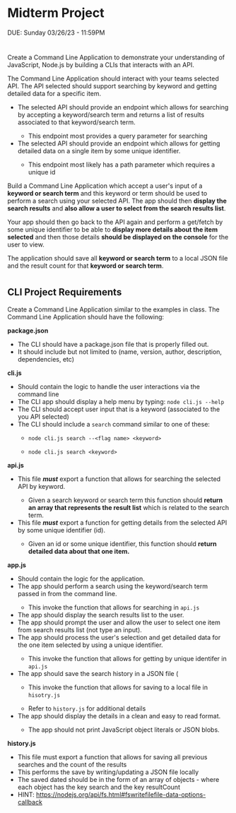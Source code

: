 
# Midterm Project
DUE: Sunday 03/26/23 - 11:59PM

#

Create a Command Line Application to demonstrate your understanding of JavaScript, Node.js by building a CLIs that interacts with an API.


The Command Line Application should interact with your teams selected API.  The API selected should support searching by keyword and getting detailed data for a specific item.
<ul>
    <li>The selected API should provide an endpoint which allows for searching by accepting a keyword/search term and returns a list of results associated to that keyword/search term.</li>
   <ul><li>This endpoint most provides a query parameter for searching</ul></li>
    <li>The selected API should provide an endpoint which allows for getting detailed data on a single item by some unique identifier.</li>
   <ul><li>This endpoint most likely has a path parameter which requires a unique id</ul></li>
</ul>
 
 

Build a Command Line Application which accept a user's input of a **keyword or search term** and this keyword or term should be used to perform a search using your selected API.  The app should then **display the search results** and **also allow a user to select from the search results list**. 

Your app should then go back to the API again and perform a get/fetch by some unique identifier to be able to **display more details about the item selected** and then those details **should be displayed on the console** for the user to view. 

The application should save all **keyword or search term** to a local JSON file and the result count for that **keyword or search term**.

#

## CLI Project Requirements

Create a Command Line Application similar to the examples in class.  The Command Line Application should have the following:

**package.json**
    <ul>
        <li>The CLI should have a package.json file that is properly filled out.</li>
        <li>It should include but not limited to (name, version, author, description, dependencies, etc)</li>
    </ul>

 
**cli.js**
    <ul>
        <li>Should contain the logic to handle the user interactions via the command line</li>
        <li>The CLI app should display a help menu by typing: `node cli.js --help`</li>
        <li>The CLI should accept user input that is a keyword (associated to the you API selected)</li>
        <li>The CLI should include a `search` command similar to one of these:</li>
            <ul><li>`node cli.js search --<flag name> <keyword>`</li></ul>
            <ul><li>`node cli.js search <keyword>`</li></ul>
    </ul>


**api.js**
    <ul>
        <li>This file **_must_** export a function that allows for searching the selected API by keyword.</li>
            <ul><li>Given a search keyword or search term this function should **return an array that represents the result list** which is related to the search term.</li></ul>
        <li>This file **_must_** export a function for getting details from the selected API by some unique identifier (id).</li>
            <ul><li>Given an id or some unique identifier, this function should **return detailed data about that one item.**</li></ul>
    </ul>


**app.js**
    <ul>
        <li>Should contain the logic for the application.</li>
        <li>The app should perform a search using the keyword/search term passed in from the command line.</li>
            <ul><li>This invoke the function that allows for searching in `api.js`</li></ul>
        <li>The app should display the search results list to the user.</li>
        <li>The app should prompt the user and allow the user to select one item from search results list (not type an input).</li>
        <li>The app should process the user's selection and get detailed data for the one item selected by using a unique identifier.</li>
            <ul><li>This invoke the function that allows for getting by unique identifer in `api.js`</li></ul>
        <li>The app should save the search history in a JSON file (</li>
            <ul><li>This invoke the function that allows for saving to a local file in `hisotry.js`</li></ul>
            <ul><li>Refer to `history.js` for additional details</li></ul>
        <li>The app should display the details in a clean and easy to read format.</li>
            <ul><li>The app should not print JavaScript object literals or JSON blobs.</li></ul>
    </ul>

 
**history.js**
    <ul>
        <li>This file must export a function that allows for saving all previous searches and the count of the results</li>
        <li>This performs the save by writing/updating a JSON file locally</li>
        <li>The saved dated should be in the form of an array of objects - where each object has the key search and the key resultCount</li>
        <li>HINT: https://nodejs.org/api/fs.html#fswritefilefile-data-options-callback </li>
    </ul>
